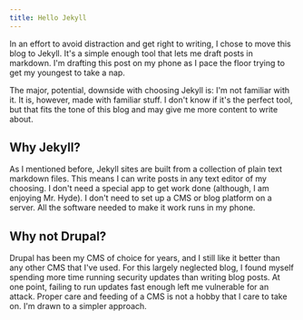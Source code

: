 ```yaml
---
title: Hello Jekyll 
---
```

In an effort to avoid distraction and get right to writing, I chose to move
this blog to Jekyll. It's a simple enough tool that lets me draft posts in
markdown. I'm drafting this post on my phone as I pace the floor trying to get
my youngest to take a nap.

The major, potential, downside with choosing Jekyll is: I'm not familiar with it.
It is, however, made with familiar stuff. I don't know if it's the perfect tool, 
but that fits the tone of this blog and may give me more content to write about.

## Why Jekyll?

As I mentioned before, Jekyll sites are built from a collection of plain text
markdown files. This means I can write posts in any text editor of my choosing.
I don't need a special app to get work done (although, I am enjoying Mr. Hyde).
I don't need to set up a CMS or blog platform on a server. All the software
needed to make it work runs in my phone.

## Why not Drupal?

Drupal has been my CMS of choice for years, and I still like it better than any
other CMS that I've used. For this largely neglected blog, I found myself
spending more time running security updates than writing blog posts. At one
point, failing to run updates fast enough left me vulnerable for an attack.
Proper care and feeding of a CMS is not a hobby that I care to take on. I'm
drawn to a simpler approach.
